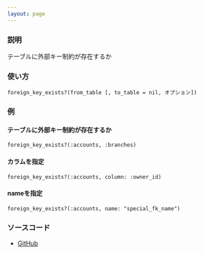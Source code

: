 ```yaml
---
layout: page
---
```


### 説明

テーブルに外部キー制約が存在するか

### 使い方

    foreign_key_exists?(from_table [, to_table = nil, オプション])

### 例

#### テーブルに外部キー制約が存在するか

    foreign_key_exists?(:accounts, :branches)

#### カラムを指定

    foreign_key_exists?(:accounts, column: :owner_id)

#### nameを指定

    foreign_key_exists?(:accounts, name: "special_fk_name")

### ソースコード

- [GitHub](https://github.com/rails/rails/blob/984c3ef2775781d47efa9f541ce570daa2434a80/activerecord/lib/active_record/connection_adapters/abstract/schema_statements.rb#L1085)
